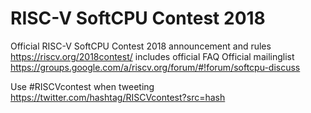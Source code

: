 # RISC-V SoftCPU Contest 2018
Official RISC-V SoftCPU Contest 2018 announcement and rules https://riscv.org/2018contest/ includes official FAQ
Official mailinglist https://groups.google.com/a/riscv.org/forum/#!forum/softcpu-discuss

Use #RISCVcontest when tweeting https://twitter.com/hashtag/RISCVcontest?src=hash
